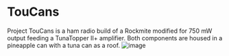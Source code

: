 # TouCans  
Project TouCans is a ham radio build of a Rockmite modified for 750 mW output feeding a TunaTopper II+ amplifier. Both components are housed in a pineapple can with a tuna can as a roof.  ![image](https://github.com/hcarter333/TouCans/assets/363004/7b2486cf-2860-454f-baad-976f09169ea0)
